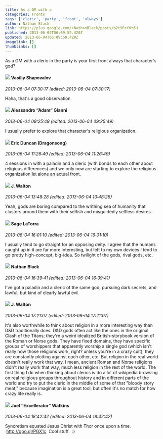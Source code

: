 ```yaml
---
title: As a GM with a
categories: Fronts
tags: ['cleric', 'party', 'front', 'always']
author: Nathan Black
link: https://plus.google.com/+NathanBlack/posts/b2t9RrYHt6H
published: 2013-06-04T06:09:59.420Z
updated: 2013-06-04T06:09:59.420Z
imagelink: []
thumblinks: []
---
```


As a GM with a cleric in the party is your first front always that character&#39;s god?
<div id='comment z13rj53r0vaphxiyf04cf3ppdyr0zhuwxws0k'>
  <h4><img src='{{site.baseurl}}//images/avatars/105808699738403752805_photo.jpg'> Vasiliy Shapovalov</h4>
      <p><cite>2013-06-04 07:30:17 (edited: 2013-06-04 07:30:17)</cite></p>
        <p>Haha, that&#39;s a good observation.</p>
</div>
        

<div id='comment z13rj53r0vaphxiyf04cf3ppdyr0zhuwxws0k'>
  <h4><img src='{{site.baseurl}}//images/avatars/106679386179477817028_photo.jpg'> Alessandro “Adam” Gianni</h4>
      <p><cite>2013-06-04 09:25:49 (edited: 2013-06-04 09:25:49)</cite></p>
        <p>I usually prefer to explore that character&#39;s religious organization.</p>
</div>
        

<div id='comment z13rj53r0vaphxiyf04cf3ppdyr0zhuwxws0k'>
  <h4><img src='{{site.baseurl}}//images/avatars/109931133667795594746_photo.jpg'> Eric Duncan (Dragonsong)</h4>
      <p><cite>2013-06-04 11:26:49 (edited: 2013-06-04 11:26:49)</cite></p>
        <p>4 sessions in with a paladin and a cleric (with bonds to each other about religious differences) and we only now are starting to explore the religious organization let alone an actual front.</p>
</div>
        

<div id='comment z13rj53r0vaphxiyf04cf3ppdyr0zhuwxws0k'>
  <h4><img src='{{site.baseurl}}//images/avatars/111694100408744715863_photo.jpg'> J. Walton</h4>
      <p><cite>2013-06-04 13:48:28 (edited: 2013-06-04 13:48:28)</cite></p>
        <p>Yeah, gods are boring compared to the writhing sea of humanity that clusters around them with their selfish and misguidedly selfless desires.</p>
</div>
        

<div id='comment z13rj53r0vaphxiyf04cf3ppdyr0zhuwxws0k'>
  <h4><img src='{{site.baseurl}}//images/avatars/117415966179711277938_photo.jpg'> Sage LaTorra</h4>
      <p><cite>2013-06-04 16:01:10 (edited: 2013-06-04 16:01:10)</cite></p>
        <p>I usually tend to go straight for an opposing deity. I agree that the humans caught up in it are far more interesting, but left to my own devices I tend to go pretty high-concept, big-idea. So twilight of the gods, rival gods, etc.</p>
</div>
        

<div id='comment z13rj53r0vaphxiyf04cf3ppdyr0zhuwxws0k'>
  <h4><img src='{{site.baseurl}}//images/avatars/106907651419912955814_photo.jpg'> Nathan Black</h4>
      <p><cite>2013-06-04 16:39:41 (edited: 2013-06-04 16:39:41)</cite></p>
        <p>I&#39;ve got a paladin and a cleric of the same god, pursuing dark secrets, and lawful, but kind of clearly lawful evil.</p>
</div>
        

<div id='comment z13rj53r0vaphxiyf04cf3ppdyr0zhuwxws0k'>
  <h4><img src='{{site.baseurl}}//images/avatars/111694100408744715863_photo.jpg'> J. Walton</h4>
      <p><cite>2013-06-04 17:21:07 (edited: 2013-06-04 17:21:07)</cite></p>
        <p>It&#39;s also worthwhile to think about religion in a more interesting way than D&amp;D traditionally does. D&amp;D gods often act like the ones in the original Clash of the Titans; they&#39;re a weird idealized British-storybook version of the Roman or Norse gods. They have fixed domains, they have specific groups of worshippers that apparently worship a single god (which isn&#39;t really how those religions work, right? unless you&#39;re in a crazy cult), they are constantly plotting against each other, etc. But religion in the real world doesn&#39;t really work that way. I mean, ancient Roman and Norse religions didn&#39;t really work that way, much less religion in the rest of the world. The first thing I do when thinking about clerics is do a lot of wikipedia browsing on real religious groups throughout history and in different parts of the world and try to put the cleric in the middle of some of that &quot;bloody story meat,&quot; because imagination is a great tool, but often it&#39;s no match for how crazy life really is.</p>
</div>
        

<div id='comment z13rj53r0vaphxiyf04cf3ppdyr0zhuwxws0k'>
  <h4><img src='{{site.baseurl}}//images/avatars/107429473095472584968_photo.jpg'> Joel “Excellerator” Watkins</h4>
      <p><cite>2013-06-04 18:42:42 (edited: 2013-06-04 18:42:42)</cite></p>
        <p>Syncretism equated Jesus Christ with Thor once upon a time.  <a href="http://goo.gl/PGX1c" class="ot-anchor">http://goo.gl/PGX1c</a>  Cool stuff.  :)</p>
</div>
        